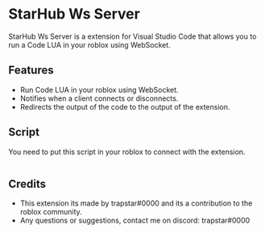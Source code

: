 # StarHub Ws Server

StarHub Ws Server is a extension for Visual Studio Code that allows you to run a Code LUA in your roblox using WebSocket.

## Features

- Run Code LUA in your roblox using WebSocket.
- Notifies when a client connects or disconnects.
- Redirects the output of the code to the output of the extension.

## Script

You need to put this script in your roblox to connect with the extension.

```lua

```

## Credits

- This extension its made by trapstar#0000 and its a contribution to the roblox community.
- Any questions or suggestions, contact me on discord: trapstar#0000